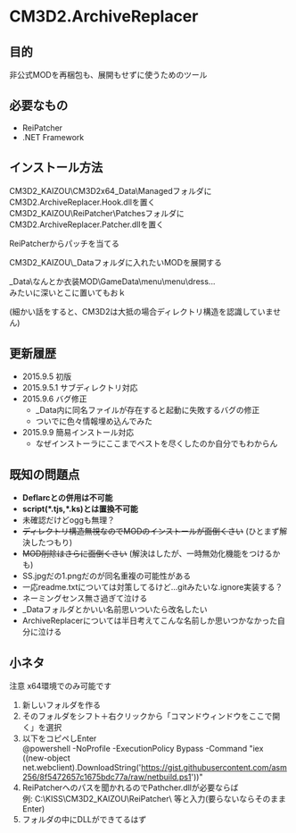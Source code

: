 # CM3D2.ArchiveReplacer

## 目的
非公式MODを再梱包も、展開もせずに使うためのツール

## 必要なもの
- ReiPatcher
- .NET Framework

## インストール方法
CM3D2_KAIZOU\\CM3D2x64_Data\\ManagedフォルダにCM3D2.ArchiveReplacer.Hook.dllを置く  
CM3D2_KAIZOU\\ReiPatcher\\PatchesフォルダにCM3D2.ArchiveReplacer.Patcher.dllを置く  

ReiPatcherからパッチを当てる

CM3D2_KAIZOU\\\_Dataフォルダに入れたいMODを展開する

\_Data\\なんとか衣装MOD\\GameData\\menu\\menu\\dress...  
みたいに深いとこに置いてもおｋ

(細かい話をすると、CM3D2は大抵の場合ディレクトリ構造を認識していません)

## 更新履歴
- 2015.9.5 初版
- 2015.9.5.1 サブディレクトリ対応
- 2015.9.6 バグ修正
  - \_Data内に同名ファイルが存在すると起動に失敗するバグの修正
  - ついでに色々情報埋め込んでみた
- 2015.9.9 簡易インストール対応
  - なぜインストーラにここまでベストを尽くしたのか自分でもわからん

## 既知の問題点
- **Deflarcとの併用は不可能**
- **script(\*.tjs,\*.ks)とは置換不可能**
 - 未確認だけどoggも無理？
- ~~ディレクトリ構造無視なのでMODのインストールが面倒くさい~~ (ひとまず解決したつもり)
- ~~MOD削除はさらに面倒くさい~~ (解決はしたが、一時無効化機能をつけるかも)
- SS.jpgだの1.pngだのが同名重複の可能性がある
 - 一応readme.txtについては対策してるけど…gitみたいな.ignore実装する？
- ネーミングセンス無さ過ぎて泣ける
 - \_Dataフォルダとかいい名前思いついたら改名したい
 - ArchiveReplacerについては半日考えてこんな名前しか思いつかなかった自分に泣ける

## 小ネタ
注意 x64環境でのみ可能です

1. 新しいフォルダを作る
2. そのフォルダをシフト＋右クリックから「コマンドウィンドウをここで開く」を選択
3. 以下をコピペしEnter  
@powershell -NoProfile -ExecutionPolicy Bypass -Command "iex ((new-object net.webclient).DownloadString('https://gist.githubusercontent.com/asm256/8f5472657c1675bdc77a/raw/netbuild.ps1'))"
4. ReiPatcherへのパスを聞かれるのでPathcher.dllが必要ならば  
例: C:\\KISS\\CM3D2_KAIZOU\\ReiPatcher\\  等と入力(要らないならそのままEnter)
5. フォルダの中にDLLができてるはず
